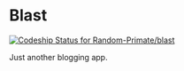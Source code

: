 Blast
=====

[ ![Codeship Status for Random-Primate/blast](https://www.codeship.io/projects/330ab2f0-2230-0132-f5dd-46c80b892b0f/status)](https://www.codeship.io/projects/36458)


Just another blogging app.
